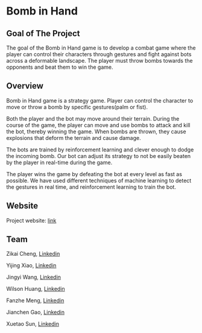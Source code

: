 # Bomb in Hand

## Goal of The Project

The goal of the Bomb in Hand game is to develop a combat game where the player can control their characters through gestures and fight against bots across a deformable landscape. The player must throw bombs towards the opponents and beat them to win the game.

## Overview

Bomb in Hand game is a strategy game. Player can control the character to move or throw a bomb by specific gestures(palm or fist).

Both the player and the bot may move around their terrain. During the course of the game, the player can move and use bombs to attack and kill the bot, thereby winning the game. When bombs are thrown, they cause explosions that deform the terrain and cause damage. 
 
The bots are trained by reinforcement learning and clever enough to dodge the incoming bomb. Our bot can adjust its strategy to not be easily beaten by the player in real-time during the game.

The player wins the game by defeating the bot at every level as fast as possible. We have used different techniques of machine learning to detect the gestures in real time, and reinforcement learning to train the bot.

## Website

Project website: [link](https://fanzhemeng.github.io/527-website/)

## Team
Zikai Cheng, [Linkedin](https://www.linkedin.com/in/zikaicheng/)

Yijing Xiao, [Linkedin](https://www.linkedin.com/in/yijing-x-19aa5b6b/)

Jingyi Wang, [Linkedin](https://www.linkedin.com/in/jingyi-wang-012727117/)

Wilson Huang, [Linkedin](https://www.linkedin.com/in/zunqihuang/)

Fanzhe Meng, [Linkedin](https://www.linkedin.com/in/fanzhemeng)

Jianchen Gao, [Linkedin](https://www.linkedin.com/in/jianchen-gao-20847a1a1/)

Xuetao Sun, [Linkedin](https://www.linkedin.com/in/xuetao-sun-bb6b6b94/)

